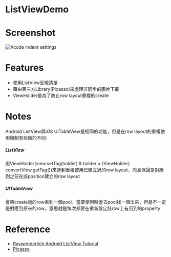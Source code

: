 # ListViewDemo

# Screenshot
![Xcode indent settings](https://github.com/rocooshiang/LearningAndroidRecord/blob/ModifyBranch/Net_Tutorial/ListViewDemo/Screenshot/Image.png)

# Features
* 使用ListView呈現清單
* 藉由第三方Library(Picasso)來處理非同步的圖片下載
* ViewHolder是為了防止row layout重複的create



# Notes 
Android ListView與iOS UITableView是相同的功能，但是在row layout的重複使用機制有些微的不同:
##### ListView
用ViewHolder(view.setTag(holder) & holder = (ViewHolder) convertView.getTag())來達到重複使用已建立過的row layout，而且保證是對應到之前在該position建立的row layout
##### UITableView
會將create過的row丟到一個pool，當要使用時會去pool找一個出來，但是不一定是對應到原來的row，意思就是每次都要在重新設定該row上有用到的property


# Reference 
* [Raywenderlich Android ListView Tutorial](https://www.raywenderlich.com/124438/android-listview-tutorial)
* [Picasso](http://square.github.io/picasso/)
